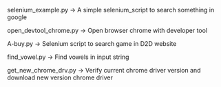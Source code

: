 selenium_example.py
-> A simple selenium_script to search something in google

open_devtool_chrome.py
-> Open browser chrome with developer tool

A-buy.py
-> Selenium script to search game in D2D website

find_vowel.py
-> Find vowels in input string

get_new_chrome_drv.py
-> Verify current chrome driver version and download new version chrome driver
